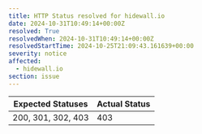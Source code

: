 ```yaml
---
title: HTTP Status resolved for hidewall.io
date: 2024-10-31T10:49:14+00:00Z
resolved: True
resolvedWhen: 2024-10-31T10:49:14+00:00Z
resolvedStartTime: 2024-10-25T21:09:43.161639+00:00
severity: notice
affected:
  - hidewall.io
section: issue
---
```


| Expected Statuses | Actual Status  |
|-------------------|----------------|
| 200, 301, 302, 403 | 403 |
